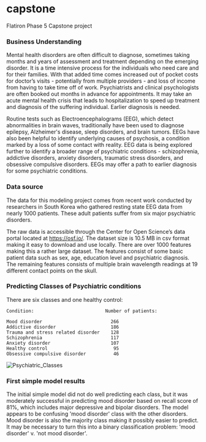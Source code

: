 # capstone
Flatiron Phase 5 Capstone project

### Business Understanding


Mental health disorders are often difficult to diagnose, sometimes taking months and years of assessment and treatment depending on the emerging disorder. It is a time intensive process for the individuals who need care and for their families. With that added time comes increased out of pocket costs for doctor’s visits - potentially from multiple providers - and loss of income from having to take time off of work. Psychiatrists and clinical psychologists are often booked out months in advance for appointments. It may take an acute mental health crisis that leads to hospitalization to speed up treatment and diagnosis of the suffering individual. Earlier diagnosis is needed.

Routine tests such as Electroencephalograms (EEG), which detect abnormalities in brain waves, traditionally have been used to diagnose epilepsy, Alzheimer's disease, sleep disorders, and brain tumors. EEGs have also been helpful to identify underlying causes of psychosis, a condition marked by a loss of some contact with reality. EEG data is being explored further to identify a broader range of psychiatric conditions - schizophrenia, addictive disorders, anxiety disorders, traumatic stress disorders, and obsessive compulsive disorders. EEGs may offer a path to earlier diagnosis for some psychiatric conditions.

### Data source 

The data for this modeling project comes from recent work conducted by researchers in South Korea who gathered resting state EEG data from nearly 1000 patients. These adult patients suffer from six major psychiatric disorders.

The raw data is accessible through the Center for Open Science’s data portal located at https://osf.io/. The dataset size is 10.5 MB in csv format making it easy to download and use locally. There are over 1000 features making this a rather large dataset. The features consist of some basic patient data such as sex, age, education level and psychiatric diagnosis. The remaining features consists of multiple brain wavelength readings at 19 different contact points on the skull. 

### Predicting Classes of Psychiatric conditions

There are six classes and one healthy control:

    Condition:                          Number of patients: 

    Mood disorder                         266
    Addictive disorder                    186
    Trauma and stress related disorder    128
    Schizophrenia                         117
    Anxiety disorder                      107
    Healthy control                        95
    Obsessive compulsive disorder          46
    
![Psychiatric_Classes](https://github.com/JM-Hansen/capstone/assets/104652254/80352161-d959-4e1d-a04a-bfe332a71ea7)


### First simple model results


The initial simple model did not do well predicting each class, but it was moderately successful in predicting mood disorder based on recall score of 81%, which includes major depressive and bipolar disorders. The model appears to be confusing 'mood disorder' class with the other disorders. Mood disorder is also the majority class making it possibly easier to predict. It may be necessary to turn this into a binary classification problem: 'mood disorder' v. 'not mood disorder'.
